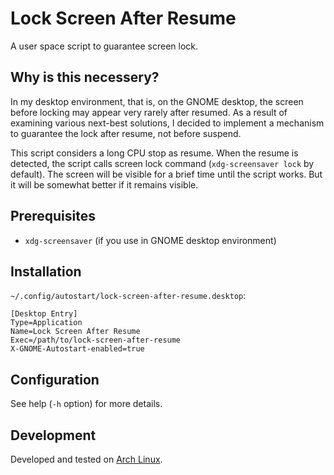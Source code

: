 # Lock Screen After Resume

A user space script to guarantee screen lock.

## Why is this necessery?

In my desktop environment,  that is,  on the GNOME desktop,  the screen before locking may appear very rarely after resumed.  As a result of examining various next-best solutions,  I decided to implement a mechanism to guarantee the lock after resume,  not before suspend.

This script considers a long CPU stop as resume.  When the resume is detected, the script calls screen lock command (`xdg-screensaver lock` by default).  The screen will be visible for a brief time until the script works.  But it will be somewhat better if it remains visible.

## Prerequisites

- `xdg-screensaver` (if you use in GNOME desktop environment)

## Installation

`~/.config/autostart/lock-screen-after-resume.desktop`:

```
[Desktop Entry]
Type=Application
Name=Lock Screen After Resume
Exec=/path/to/lock-screen-after-resume
X-GNOME-Autostart-enabled=true
```

## Configuration

See help (`-h` option) for more details.

## Development

Developed and tested on [Arch Linux](https://archlinux.org/).
